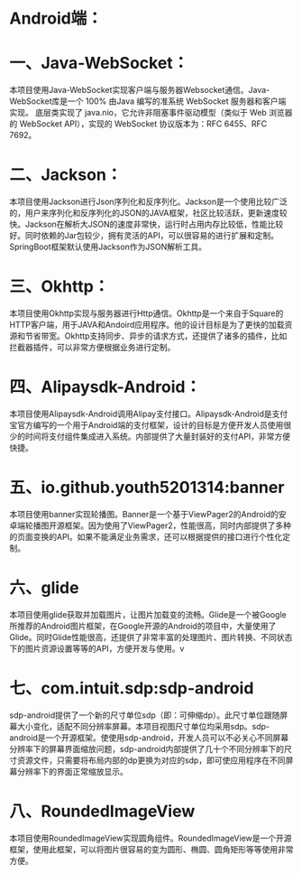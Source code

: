 
# Android端：<br/>
# 一、Java-WebSocket：<br/>
本项目使用Java-WebSocket实现客户端与服务器Websocket通信。Java-WebSocket库是一个 100% 由Java 编写的准系统 WebSocket 服务器和客户端实现。 底层类实现了 java.nio，它允许非阻塞事件驱动模型（类似于 Web 浏览器的 WebSocket API），实现的 WebSocket 协议版本为：RFC 6455、RFC 7692。<br/>
# 二、Jackson：<br/>
本项目使用Jackson进行Json序列化和反序列化。Jackson是一个使用比较广泛的，用户来序列化和反序列化的JSON的JAVA框架，社区比较活跃，更新速度较快。Jackson在解析大JSON的速度非常快，运行时占用内存比较低，性能比较好。同时依赖的Jar包较少，拥有灵活的API，可以很容易的进行扩展和定制。SpringBoot框架默认使用Jackson作为JSON解析工具。<br/>
# 三、Okhttp：<br/>
本项目使用Okhttp实现与服务器进行Http通信。Okhttp是一个来自于Square的HTTP客户端，用于JAVA和Andoird应用程序。他的设计目标是为了更快的加载资源和节省带宽。Okhttp支持同步、异步的请求方式，还提供了诸多的插件，比如拦截器插件，可以非常方便根据业务进行定制。<br/>
# 四、Alipaysdk-Android：<br/>
本项目使用Alipaysdk-Android调用Alipay支付接口。Alipaysdk-Android是支付宝官方编写的一个用于Android端的支付框架，设计的目标是方便开发人员使用很少的时间将支付组件集成进入系统。内部提供了大量封装好的支付API，非常方便快捷。<br/>
# 五、io.github.youth5201314:banner<br/>
本项目使用banner实现轮播图。Banner是一个基于ViewPager2的Android的安卓端轮播图开源框架。因为使用了ViewPager2，性能很高，同时内部提供了多种的页面变换的API。如果不能满足业务需求，还可以根据提供的接口进行个性化定制。<br/>
# 六、glide<br/>
本项目使用glide获取并加载图片，让图片加载变的流畅。Glide是一个被Google所推荐的Android图片框架，在Google开源的Android的项目中，大量使用了Glide。同时Glide性能很高，还提供了非常丰富的处理图片、图片转换、不同状态下的图片资源设置等等的API，方便开发与使用。v
# 七、com.intuit.sdp:sdp-android<br/>
sdp-android提供了一个新的尺寸单位sdp（即：可伸缩dp）。此尺寸单位跟随屏幕大小变化，适配不同分辨率屏幕。本项目视图尺寸单位均采用sdp。sdp-android是一个开源框架。使使用sdp-android，开发人员可以不必关心不同屏幕分辨率下的屏幕界面缩放问题，sdp-android内部提供了几十个不同分辨率下的尺寸资源文件，只需要将布局内部的dp更换为对应的sdp，即可使应用程序在不同屏幕分辨率下的界面正常缩放显示。<br/>
# 八、RoundedImageView<br/>
本项目使用RoundedImageView实现圆角组件。RoundedImageView是一个开源框架，使用此框架，可以将图片很容易的变为圆形、椭圆、圆角矩形等等使用非常方便。
